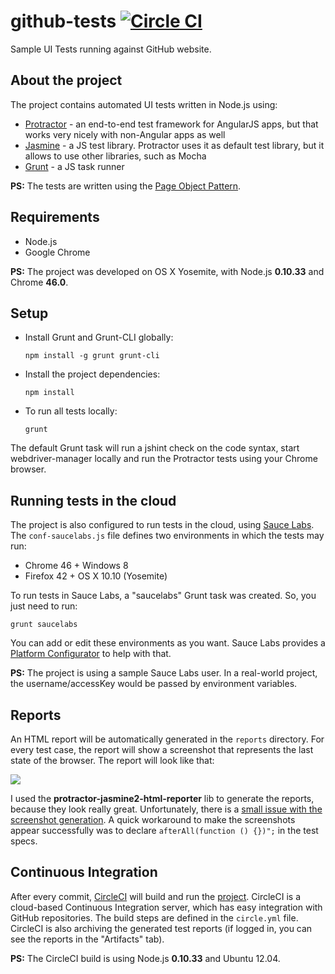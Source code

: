 # github-tests [![Circle CI](https://circleci.com/gh/stefanteixeira/github-tests.svg?style=shield)](https://circleci.com/gh/stefanteixeira/github-tests)
Sample UI Tests running against GitHub website.

## About the project

The project contains automated UI tests written in Node.js using:

  - [Protractor](https://angular.github.io/protractor/#/) - an end-to-end test framework for AngularJS apps, but that works very nicely with non-Angular apps as well
  - [Jasmine](http://jasmine.github.io/) - a JS test library. Protractor uses it as default test library, but it allows to use other libraries, such as Mocha
  - [Grunt](http://gruntjs.com/) - a JS task runner

**PS:** The tests are written using the [Page Object Pattern](http://martinfowler.com/bliki/PageObject.html).

## Requirements

- Node.js
- Google Chrome

**PS:** The project was developed on OS X Yosemite, with Node.js **0.10.33** and Chrome **46.0**.

## Setup

- Install Grunt and Grunt-CLI globally:

  ```npm install -g grunt grunt-cli```

- Install the project dependencies:

  ```npm install```
  
- To run all tests locally:

  ```grunt ```

The default Grunt task will run a jshint check on the code syntax, start webdriver-manager locally and run the Protractor tests using your Chrome browser.

## Running tests in the cloud

The project is also configured to run tests in the cloud, using [Sauce Labs](https://saucelabs.com/). The ```conf-saucelabs.js``` file defines two environments in which the tests may run:

- Chrome 46 + Windows 8
- Firefox 42 + OS X 10.10 (Yosemite)

To run tests in Sauce Labs, a "saucelabs" Grunt task was created. So, you just need to run:

  ```grunt saucelabs```

You can add or edit these environments as you want. Sauce Labs provides a [Platform Configurator](https://docs.saucelabs.com/reference/platforms-configurator/#/) to help with that.

**PS:** The project is using a sample Sauce Labs user. In a real-world project, the username/accessKey would be passed by environment variables.
  
## Reports

An HTML report will be automatically generated in the ```reports``` directory. For every test case, the report will show a screenshot that represents the last state of the browser. The report will look like that:

![](http://i.imgur.com/7Dc8lMg.png)

I used the **protractor-jasmine2-html-reporter** lib to generate the reports, because they look really great. Unfortunately, there is a [small issue with the screenshot generation](https://github.com/Kenzitron/protractor-jasmine2-html-reporter/issues/8). A quick workaround to make the screenshots appear successfully was to declare ```afterAll(function () {})";``` in the test specs.


## Continuous Integration

After every commit, [CircleCI](https://circleci.com/) will build and run the [project](https://circleci.com/gh/stefanteixeira/github-tests). CircleCI is a cloud-based Continuous Integration server, which has easy integration with GitHub repositories. The build steps are defined in the ```circle.yml``` file. CircleCI is also archiving the generated test reports (if logged in, you can see the reports in the "Artifacts" tab).

**PS:** The CircleCI build is using Node.js **0.10.33** and Ubuntu 12.04. 



